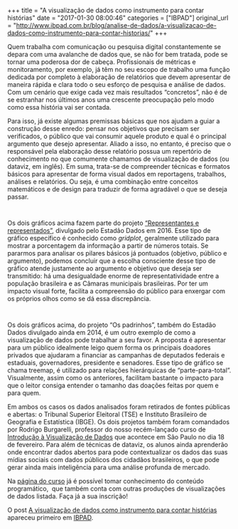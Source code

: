 +++
title = "A visualização de dados como instrumento para contar histórias"
date = "2017-01-30 08:00:46"
categories = ["IBPAD"]
original_url = "http://www.ibpad.com.br/blog/analise-de-dados/a-visualizacao-de-dados-como-instrumento-para-contar-historias/"
+++

<p>
Quem trabalha com comunicação ou pesquisa digital constantemente se
depara com uma avalanche de dados que, se não for bem tratada, pode se
tornar uma poderosa dor de cabeça. Profissionais de métricas e
monitoramento, por exemplo, já têm no seu escopo de trabalho uma função
dedicada por completo à elaboração de relatórios que devem apresentar de
maneira rápida e clara todo o seu esforço de pesquisa e análise de
dados. Com um cenário que exige cada vez mais resultados “concretos”,
não é de se estranhar nos últimos anos uma crescente preocupação pelo
modo como essa história vai ser contada.
</p>
<p>
Para isso, já existe algumas premissas básicas que nos ajudam a guiar a
construção desse enredo: pensar nos objetivos que precisam ser
verificados, o público que vai consumir aquele produto e qual é o
principal argumento que desejo apresentar. Aliado a isso, no entanto, é
preciso que o responsável pela elaboração desse relatório possua um
repertório de conhecimento no que comumente chamamos de visualização de
dados (ou dataviz, em inglês). Em suma, trata-se de compreender técnicas
e formatos básicos para apresentar de forma visual dados em reportagens,
trabalhos, análises e relatórios. Ou seja, é uma combinação entre
conceitos matemáticos e de design para traduzir de forma agradável o que
se deseja passar.
</p>
<p>
<a href="http://estadaodados.com/representantes/"><img data-attachment-id="3871" data-permalink="http://www.ibpad.com.br/blog/analise-de-dados/a-visualizacao-de-dados-como-instrumento-para-contar-historias/attachment/grafico-raca/" data-orig-file="https://i1.wp.com/www.ibpad.com.br/wp-content/uploads/2017/01/grafico-raça.png?fit=742%2C575" data-orig-size="742,575" data-comments-opened="1" data-image-meta="{&quot;aperture&quot;:&quot;0&quot;,&quot;credit&quot;:&quot;&quot;,&quot;camera&quot;:&quot;&quot;,&quot;caption&quot;:&quot;&quot;,&quot;created_timestamp&quot;:&quot;0&quot;,&quot;copyright&quot;:&quot;&quot;,&quot;focal_length&quot;:&quot;0&quot;,&quot;iso&quot;:&quot;0&quot;,&quot;shutter_speed&quot;:&quot;0&quot;,&quot;title&quot;:&quot;&quot;,&quot;orientation&quot;:&quot;0&quot;}" data-image-title="grafico-raça" data-image-description="" data-medium-file="https://i1.wp.com/www.ibpad.com.br/wp-content/uploads/2017/01/grafico-raça.png?fit=260%2C201" data-large-file="https://i1.wp.com/www.ibpad.com.br/wp-content/uploads/2017/01/grafico-raça.png?fit=742%2C575" class="aligncenter size-full wp-image-3871" src="https://i1.wp.com/www.ibpad.com.br/wp-content/uploads/2017/01/grafico-raça.png?resize=742%2C575" alt="" srcset="https://i1.wp.com/www.ibpad.com.br/wp-content/uploads/2017/01/grafico-raça.png?w=742 742w, https://i1.wp.com/www.ibpad.com.br/wp-content/uploads/2017/01/grafico-raça.png?resize=260%2C201 260w, https://i1.wp.com/www.ibpad.com.br/wp-content/uploads/2017/01/grafico-raça.png?resize=100%2C77 100w" sizes="(max-width: 742px) 100vw, 742px" data-recalc-dims="1" /></a>
</p>
<p>
<a href="http://estadaodados.com/representantes/"><img data-attachment-id="3872" data-permalink="http://www.ibpad.com.br/blog/analise-de-dados/a-visualizacao-de-dados-como-instrumento-para-contar-historias/attachment/grafico-raca2/" data-orig-file="https://i0.wp.com/www.ibpad.com.br/wp-content/uploads/2017/01/grafico-raça2.png?fit=740%2C572" data-orig-size="740,572" data-comments-opened="1" data-image-meta="{&quot;aperture&quot;:&quot;0&quot;,&quot;credit&quot;:&quot;&quot;,&quot;camera&quot;:&quot;&quot;,&quot;caption&quot;:&quot;&quot;,&quot;created_timestamp&quot;:&quot;0&quot;,&quot;copyright&quot;:&quot;&quot;,&quot;focal_length&quot;:&quot;0&quot;,&quot;iso&quot;:&quot;0&quot;,&quot;shutter_speed&quot;:&quot;0&quot;,&quot;title&quot;:&quot;&quot;,&quot;orientation&quot;:&quot;0&quot;}" data-image-title="grafico-raça2" data-image-description="" data-medium-file="https://i0.wp.com/www.ibpad.com.br/wp-content/uploads/2017/01/grafico-raça2.png?fit=260%2C201" data-large-file="https://i0.wp.com/www.ibpad.com.br/wp-content/uploads/2017/01/grafico-raça2.png?fit=740%2C572" class="aligncenter size-full wp-image-3872" src="https://i0.wp.com/www.ibpad.com.br/wp-content/uploads/2017/01/grafico-raça2.png?resize=740%2C572" alt="" srcset="https://i0.wp.com/www.ibpad.com.br/wp-content/uploads/2017/01/grafico-raça2.png?w=740 740w, https://i0.wp.com/www.ibpad.com.br/wp-content/uploads/2017/01/grafico-raça2.png?resize=260%2C201 260w, https://i0.wp.com/www.ibpad.com.br/wp-content/uploads/2017/01/grafico-raça2.png?resize=100%2C77 100w" sizes="(max-width: 740px) 100vw, 740px" data-recalc-dims="1" /></a>
</p>
<p>
Os dois gráficos acima fazem parte do projeto
<a href="http://estadaodados.com/representantes/">“Representantes e
representados”</a>, divulgado pelo Estadão Dados em 2016. Esse tipo de
gráfico específico é conhecido como <em>gridplot</em>, geralmente
utilizado para mostrar a porcentagem da informação a partir de números
totais. Se pararmos para analisar os pilares básicos já pontuados
(objetivo, público e argumento), podemos concluir que a escolha
consciente desse tipo de gráfico atende justamente ao argumento e
objetivo que deseja ser transmitido: há uma desigualdade enorme de
representatividade entre a população brasileira e as Câmaras municipais
brasileiras. Por ter um impacto visual forte, facilita a compreensão do
público para enxergar com os próprios olhos como se dá essa
discrepância.
</p>
<p>
<a href="http://estadaodados.com/padrinhos/#.WInxaPkrLIU"><img data-attachment-id="3873" data-permalink="http://www.ibpad.com.br/blog/analise-de-dados/a-visualizacao-de-dados-como-instrumento-para-contar-historias/attachment/grafico-doacoes/" data-orig-file="https://i0.wp.com/www.ibpad.com.br/wp-content/uploads/2017/01/grafico-doaçoes.png?fit=1331%2C489" data-orig-size="1331,489" data-comments-opened="1" data-image-meta="{&quot;aperture&quot;:&quot;0&quot;,&quot;credit&quot;:&quot;&quot;,&quot;camera&quot;:&quot;&quot;,&quot;caption&quot;:&quot;&quot;,&quot;created_timestamp&quot;:&quot;0&quot;,&quot;copyright&quot;:&quot;&quot;,&quot;focal_length&quot;:&quot;0&quot;,&quot;iso&quot;:&quot;0&quot;,&quot;shutter_speed&quot;:&quot;0&quot;,&quot;title&quot;:&quot;&quot;,&quot;orientation&quot;:&quot;0&quot;}" data-image-title="grafico-doaçoes" data-image-description="" data-medium-file="https://i0.wp.com/www.ibpad.com.br/wp-content/uploads/2017/01/grafico-doaçoes.png?fit=260%2C96" data-large-file="https://i0.wp.com/www.ibpad.com.br/wp-content/uploads/2017/01/grafico-doaçoes.png?fit=900%2C330" class="aligncenter size-full wp-image-3873" src="https://i0.wp.com/www.ibpad.com.br/wp-content/uploads/2017/01/grafico-doaçoes.png?resize=900%2C331" alt="" srcset="https://i0.wp.com/www.ibpad.com.br/wp-content/uploads/2017/01/grafico-doaçoes.png?w=1331 1331w, https://i0.wp.com/www.ibpad.com.br/wp-content/uploads/2017/01/grafico-doaçoes.png?resize=260%2C96 260w, https://i0.wp.com/www.ibpad.com.br/wp-content/uploads/2017/01/grafico-doaçoes.png?resize=768%2C282 768w, https://i0.wp.com/www.ibpad.com.br/wp-content/uploads/2017/01/grafico-doaçoes.png?resize=1024%2C376 1024w, https://i0.wp.com/www.ibpad.com.br/wp-content/uploads/2017/01/grafico-doaçoes.png?resize=100%2C37 100w" sizes="(max-width: 900px) 100vw, 900px" data-recalc-dims="1" /></a>
</p>
<p>
<a href="http://estadaodados.com/padrinhos/#.WInxaPkrLIU"><img data-attachment-id="3873" data-permalink="http://www.ibpad.com.br/blog/analise-de-dados/a-visualizacao-de-dados-como-instrumento-para-contar-historias/attachment/grafico-doacoes/" data-orig-file="https://i0.wp.com/www.ibpad.com.br/wp-content/uploads/2017/01/grafico-doaçoes.png?fit=1331%2C489" data-orig-size="1331,489" data-comments-opened="1" data-image-meta="{&quot;aperture&quot;:&quot;0&quot;,&quot;credit&quot;:&quot;&quot;,&quot;camera&quot;:&quot;&quot;,&quot;caption&quot;:&quot;&quot;,&quot;created_timestamp&quot;:&quot;0&quot;,&quot;copyright&quot;:&quot;&quot;,&quot;focal_length&quot;:&quot;0&quot;,&quot;iso&quot;:&quot;0&quot;,&quot;shutter_speed&quot;:&quot;0&quot;,&quot;title&quot;:&quot;&quot;,&quot;orientation&quot;:&quot;0&quot;}" data-image-title="grafico-doaçoes" data-image-description="" data-medium-file="https://i0.wp.com/www.ibpad.com.br/wp-content/uploads/2017/01/grafico-doaçoes.png?fit=260%2C96" data-large-file="https://i0.wp.com/www.ibpad.com.br/wp-content/uploads/2017/01/grafico-doaçoes.png?fit=900%2C330" class="aligncenter size-full wp-image-3873" src="https://i0.wp.com/www.ibpad.com.br/wp-content/uploads/2017/01/grafico-doaçoes.png?resize=900%2C331" alt="" srcset="https://i0.wp.com/www.ibpad.com.br/wp-content/uploads/2017/01/grafico-doaçoes.png?w=1331 1331w, https://i0.wp.com/www.ibpad.com.br/wp-content/uploads/2017/01/grafico-doaçoes.png?resize=260%2C96 260w, https://i0.wp.com/www.ibpad.com.br/wp-content/uploads/2017/01/grafico-doaçoes.png?resize=768%2C282 768w, https://i0.wp.com/www.ibpad.com.br/wp-content/uploads/2017/01/grafico-doaçoes.png?resize=1024%2C376 1024w, https://i0.wp.com/www.ibpad.com.br/wp-content/uploads/2017/01/grafico-doaçoes.png?resize=100%2C37 100w" sizes="(max-width: 900px) 100vw, 900px" data-recalc-dims="1" /></a>
</p>
<p>
Os dois gráficos acima, do projeto “Os padrinhos”, também do Estadão
Dados divulgado ainda em 2014, é um outro exemplo de como a visualização
de dados pode trabalhar a seu favor. A proposta é apresentar para um
público idealmente leigo quem forma os principais doadores privados que
ajudaram a financiar as campanhas de deputados federais e estaduais,
governadores, presidente e senadores. Esse tipo de gráfico se chama
treemap, é utilizado para relações hierárquicas de “parte-para-total”.
Visualmente, assim como os anteriores, facilitam bastante o impacto para
que o leitor consiga entender o tamanho das doações feitas por quem e
para quem.
</p>
<p>
<a href="http://www.ibpad.com.br/cursos/introducao-visualizacao-de-dados-sp/"><img data-attachment-id="3747" data-permalink="http://www.ibpad.com.br/blog/analise-de-dados/usando-a-visualizacao-de-dados-para-entender-falhas-do-governo-federal/attachment/vis/" data-orig-file="https://i0.wp.com/www.ibpad.com.br/wp-content/uploads/2017/01/vis.jpg?fit=1112%2C1180" data-orig-size="1112,1180" data-comments-opened="1" data-image-meta="{&quot;aperture&quot;:&quot;0&quot;,&quot;credit&quot;:&quot;&quot;,&quot;camera&quot;:&quot;&quot;,&quot;caption&quot;:&quot;&quot;,&quot;created_timestamp&quot;:&quot;0&quot;,&quot;copyright&quot;:&quot;&quot;,&quot;focal_length&quot;:&quot;0&quot;,&quot;iso&quot;:&quot;0&quot;,&quot;shutter_speed&quot;:&quot;0&quot;,&quot;title&quot;:&quot;&quot;,&quot;orientation&quot;:&quot;0&quot;}" data-image-title="vis" data-image-description="" data-medium-file="https://i0.wp.com/www.ibpad.com.br/wp-content/uploads/2017/01/vis.jpg?fit=260%2C276" data-large-file="https://i0.wp.com/www.ibpad.com.br/wp-content/uploads/2017/01/vis.jpg?fit=900%2C955" class="size-medium wp-image-3747 alignleft" src="https://i0.wp.com/www.ibpad.com.br/wp-content/uploads/2017/01/vis.jpg?resize=260%2C276" alt="" srcset="https://i0.wp.com/www.ibpad.com.br/wp-content/uploads/2017/01/vis.jpg?resize=260%2C276 260w, https://i0.wp.com/www.ibpad.com.br/wp-content/uploads/2017/01/vis.jpg?resize=768%2C815 768w, https://i0.wp.com/www.ibpad.com.br/wp-content/uploads/2017/01/vis.jpg?resize=965%2C1024 965w, https://i0.wp.com/www.ibpad.com.br/wp-content/uploads/2017/01/vis.jpg?resize=94%2C100 94w, https://i0.wp.com/www.ibpad.com.br/wp-content/uploads/2017/01/vis.jpg?w=1112 1112w" sizes="(max-width: 260px) 100vw, 260px" data-recalc-dims="1" /></a>Em
ambos os casos os dados analisados foram retirados de fontes públicas e
abertas: o Tribunal Superior Eleitoral (TSE) e Instituto Brasileiro de
Geografia e Estatística (IBGE). Os dois projetos também foram comandados
por Rodrigo Burgarelli, professor do nosso recém-lançado curso de
<a href="http://www.ibpad.com.br/produto/introducao-visualizacao-de-dados-sp/" target="_blank">Introdução
à Visualização de Dados</a> que acontece em São Paulo no dia 18 de
fevereiro. Para além de técnicas de dataviz, os alunos ainda aprenderão
onde encontrar dados abertos para pode contextualizar os dados das suas
mídias sociais com dados públicos dos cidadãos brasileiros, o que pode
gerar ainda mais inteligência para uma análise profunda de mercado.
</p>
<p>
Na
<a href="http://www.ibpad.com.br/cursos/introducao-visualizacao-de-dados-sp/" target="_blank">página
do curso</a> já é possível tomar conhecimento do conteúdo programático,
 que também conta com outras produções de visualizações de dados
listada. Faça já a sua inscrição!
</p>
<p>
O post
<a rel="nofollow" href="http://www.ibpad.com.br/blog/analise-de-dados/a-visualizacao-de-dados-como-instrumento-para-contar-historias/">A
visualização de dados como instrumento para contar histórias</a>
apareceu primeiro em
<a rel="nofollow" href="http://www.ibpad.com.br">IBPAD</a>.
</p>

